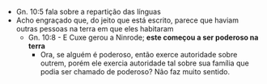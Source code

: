 - Gn. 10:5 fala sobre a repartição das línguas
- Acho engraçado que, do jeito que está escrito, parece que haviam outras pessoas na terra em que eles habitaram
	- Gn. 10:8 - E Cuxe gerou a Ninrode; **este começou a ser poderoso na terra**
		- Ora, se alguém é poderoso, então exerce autoridade sobre outrem, porém ele exercia autoridade tal sobre sua família que podia ser chamado de poderoso? Não faz muito sentido.